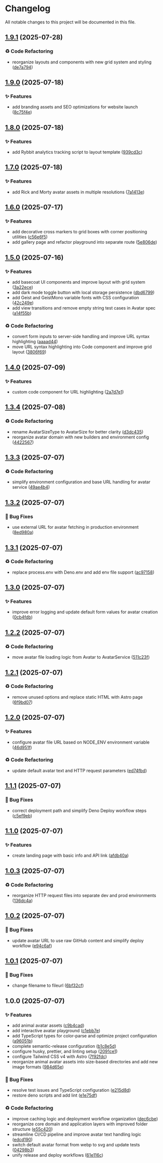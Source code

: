 # Changelog

All notable changes to this project will be documented in this file.

## [1.9.1](https://github.com/gitchaell/exavatar/compare/v1.9.0...v1.9.1) (2025-07-28)

### ♻️ Code Refactoring

- reorganize layouts and components with new grid system and styling
  ([de7a794](https://github.com/gitchaell/exavatar/commit/de7a794fe8b733d8b597cb14de4e0535669359c7))

## [1.9.0](https://github.com/gitchaell/exavatar/compare/v1.8.0...v1.9.0) (2025-07-18)

### ✨ Features

- add branding assets and SEO optimizations for website launch
  ([8c75f4e](https://github.com/gitchaell/exavatar/commit/8c75f4e2e71c9e0e442eaf1752d0bcca160888bb))

## [1.8.0](https://github.com/gitchaell/exavatar/compare/v1.7.0...v1.8.0) (2025-07-18)

### ✨ Features

- add Rybbit analytics tracking script to layout template
  ([939cd3c](https://github.com/gitchaell/exavatar/commit/939cd3cf6375a3dfa7e741276c455682c15853fd))

## [1.7.0](https://github.com/gitchaell/exavatar/compare/v1.6.0...v1.7.0) (2025-07-18)

### ✨ Features

- add Rick and Morty avatar assets in multiple resolutions
  ([7a1413e](https://github.com/gitchaell/exavatar/commit/7a1413e4f5c5b5383d18837ea5ef280202da899a))

## [1.6.0](https://github.com/gitchaell/exavatar/compare/v1.5.0...v1.6.0) (2025-07-17)

### ✨ Features

- add decorative cross markers to grid boxes with corner positioning utilities
  ([c56e6f5](https://github.com/gitchaell/exavatar/commit/c56e6f5568f38e52459a4d662e7494dbbca70345))
- add gallery page and refactor playground into separate route
  ([5e806de](https://github.com/gitchaell/exavatar/commit/5e806de52f0fa03c0dd71bf07c4c868b15679d22))

## [1.5.0](https://github.com/gitchaell/exavatar/compare/v1.4.0...v1.5.0) (2025-07-16)

### ✨ Features

- add basecoat UI components and improve layout with grid system
  ([3a22ece](https://github.com/gitchaell/exavatar/commit/3a22ecea240b73f5fd05880c63d49fe8e9c6290e))
- add dark mode toggle button with local storage persistence
  ([dbd6799](https://github.com/gitchaell/exavatar/commit/dbd67996c9384d3c4ea5e94251b1110903cd0332))
- add Geist and GeistMono variable fonts with CSS configuration
  ([42c249e](https://github.com/gitchaell/exavatar/commit/42c249e4c28c788b347eb2f1e686fa260ba77c9c))
- add view transitions and remove empty string test cases in Avatar spec
  ([a14f55b](https://github.com/gitchaell/exavatar/commit/a14f55b0b4491b22aba5ccedf38445b39ec473e8))

### ♻️ Code Refactoring

- convert form inputs to server-side handling and improve URL syntax highlighting
  ([aaaad44](https://github.com/gitchaell/exavatar/commit/aaaad442c3a49bcb1a0b89b32e321743c1ad5153))
- move URL syntax highlighting into Code component and improve grid layout
  ([3806f69](https://github.com/gitchaell/exavatar/commit/3806f69fc3fc86c8b0d4e78e5f2a8fa61bdb5481))

## [1.4.0](https://github.com/gitchaell/exavatar/compare/v1.3.4...v1.4.0) (2025-07-09)

### ✨ Features

- custom code component for URL highlighting
  ([2a7d7e1](https://github.com/gitchaell/exavatar/commit/2a7d7e1113b40a8feb2247f51ac30c600d64aa12))

## [1.3.4](https://github.com/gitchaell/exavatar/compare/v1.3.3...v1.3.4) (2025-07-08)

### ♻️ Code Refactoring

- rename AvatarSizeType to AvatarSize for better clarity
  ([d3dc435](https://github.com/gitchaell/exavatar/commit/d3dc43570920b0d6bd793e8e98dd01a08c1227ed))
- reorganize avatar domain with new builders and environment config
  ([4422567](https://github.com/gitchaell/exavatar/commit/44225679285d5b41ad2d7e346f5d3c14caafe06a))

## [1.3.3](https://github.com/gitchaell/exavatar/compare/v1.3.2...v1.3.3) (2025-07-07)

### ♻️ Code Refactoring

- simplify environment configuration and base URL handling for avatar service
  ([49ae4b4](https://github.com/gitchaell/exavatar/commit/49ae4b405d92c00363dfc30ccdbcbe70aa3a3a48))

## [1.3.2](https://github.com/gitchaell/exavatar/compare/v1.3.1...v1.3.2) (2025-07-07)

### 🐛 Bug Fixes

- use external URL for avatar fetching in production environment
  ([8ed980a](https://github.com/gitchaell/exavatar/commit/8ed980af3aae913224682a66a2aae3a3bf0e7c33))

## [1.3.1](https://github.com/gitchaell/exavatar/compare/v1.3.0...v1.3.1) (2025-07-07)

### ♻️ Code Refactoring

- replace process.env with Deno.env and add env file support
  ([ac97158](https://github.com/gitchaell/exavatar/commit/ac97158c5a49f20f3dd19322e9d04a933f4fa63e))

## [1.3.0](https://github.com/gitchaell/exavatar/compare/v1.2.2...v1.3.0) (2025-07-07)

### ✨ Features

- improve error logging and update default form values for avatar creation
  ([0cb4fdb](https://github.com/gitchaell/exavatar/commit/0cb4fdbee69676ea235f33186f89037b4e44cf7d))

## [1.2.2](https://github.com/gitchaell/exavatar/compare/v1.2.1...v1.2.2) (2025-07-07)

### ♻️ Code Refactoring

- move avatar file loading logic from Avatar to AvatarService
  ([511c23f](https://github.com/gitchaell/exavatar/commit/511c23fda6f6fd3e517b3cc06494f6a9d89daf74))

## [1.2.1](https://github.com/gitchaell/exavatar/compare/v1.2.0...v1.2.1) (2025-07-07)

### ♻️ Code Refactoring

- remove unused options and replace static HTML with Astro page
  ([6f9bd07](https://github.com/gitchaell/exavatar/commit/6f9bd0773085bd8822f95921d8f11db7a7c10602))

## [1.2.0](https://github.com/gitchaell/exavatar/compare/v1.1.1...v1.2.0) (2025-07-07)

### ✨ Features

- configure avatar file URL based on NODE_ENV environment variable
  ([46d951f](https://github.com/gitchaell/exavatar/commit/46d951fd6bbfa1e520331468574baa86df87bf4c))

### ♻️ Code Refactoring

- update default avatar text and HTTP request parameters
  ([ed74fbd](https://github.com/gitchaell/exavatar/commit/ed74fbd109cc8568d369e018999a363b70448bf4))

## [1.1.1](https://github.com/gitchaell/exavatar/compare/v1.1.0...v1.1.1) (2025-07-07)

### 🐛 Bug Fixes

- correct deployment path and simplify Deno Deploy workflow steps
  ([c5ef9eb](https://github.com/gitchaell/exavatar/commit/c5ef9eb30e0cca6d674991d10c7b25298c688196))

## [1.1.0](https://github.com/gitchaell/exavatar/compare/v1.0.3...v1.1.0) (2025-07-07)

### ✨ Features

- create landing page with basic info and API link
  ([afdb40a](https://github.com/gitchaell/exavatar/commit/afdb40a2f98a1325870775bc73b93c5bc66b044e))

## [1.0.3](https://github.com/gitchaell/exavatar/compare/v1.0.2...v1.0.3) (2025-07-07)

### ♻️ Code Refactoring

- reorganize HTTP request files into separate dev and prod environments
  ([136dc4a](https://github.com/gitchaell/exavatar/commit/136dc4acee5d507351cd366ec15bdc376c608bab))

## [1.0.2](https://github.com/gitchaell/exavatar/compare/v1.0.1...v1.0.2) (2025-07-07)

### 🐛 Bug Fixes

- update avatar URL to use raw GitHub content and simplify deploy workflow
  ([e94c6af](https://github.com/gitchaell/exavatar/commit/e94c6af6f739647c2606db98a22e7dbc975679fc))

## [1.0.1](https://github.com/gitchaell/exavatar/compare/v1.0.0...v1.0.1) (2025-07-07)

### 🐛 Bug Fixes

- change filename to fileurl
  ([6bf32cf](https://github.com/gitchaell/exavatar/commit/6bf32cf8490925e980e646c425f041b7ebee15b5))

## 1.0.0 (2025-07-07)

### ✨ Features

- add animal avatar assets
  ([c9b4cad](https://github.com/gitchaell/exavatar/commit/c9b4cad6ca8029bbabc3594bf394e859e8ee9f60))
- add interactive avatar playground
  ([c1ebb7e](https://github.com/gitchaell/exavatar/commit/c1ebb7ebac0f6b4c48bb44e21a15779b14da907e))
- add TypeScript types for color-parse and optimize project configuration
  ([a96051b](https://github.com/gitchaell/exavatar/commit/a96051beb3af1d95f7a7d5c45fa1bea5fdd9e26c))
- complete semantic-release configuration
  ([b1c8e5d](https://github.com/gitchaell/exavatar/commit/b1c8e5d0e2c1ce551e4d9f780f4e9e99c6881f64))
- configure husky, prettier, and linting setup
  ([2091ce1](https://github.com/gitchaell/exavatar/commit/2091ce1c5f7f4b33f070a885b54f9aaee167c0f2))
- configure Tailwind CSS v4 with Astro
  ([7f92fdc](https://github.com/gitchaell/exavatar/commit/7f92fdcac85cd2eabfc97a8dd52a412180b73b66))
- reorganize animal avatar assets into size-based directories and add new image formats
  ([984d65e](https://github.com/gitchaell/exavatar/commit/984d65ea9307af37c74dc785eb587953a96b6712))

### 🐛 Bug Fixes

- resolve test issues and TypeScript configuration
  ([e215d8d](https://github.com/gitchaell/exavatar/commit/e215d8de4800e773262548361614e79d1533fffd))
- restore deno scripts and add lint
  ([e1e75df](https://github.com/gitchaell/exavatar/commit/e1e75df79be91879bdce575cca6c478f62213f3b))

### ♻️ Code Refactoring

- improve caching logic and deployment workflow organization
  ([dec6cbe](https://github.com/gitchaell/exavatar/commit/dec6cbea6842cb0365c5aa1a8d33332b66db2c0b))
- reorganize core domain and application layers with improved folder structure
  ([e55c420](https://github.com/gitchaell/exavatar/commit/e55c4208b25050b3ad0b9e3fc19fdff1b771cf42))
- streamline CI/CD pipeline and improve avatar text handling logic
  ([edcd190](https://github.com/gitchaell/exavatar/commit/edcd19051311e5e21e6bfbab9419b5713d5f2d7c))
- switch default avatar format from webp to svg and update tests
  ([04298b3](https://github.com/gitchaell/exavatar/commit/04298b30fb31f79be3daed43aa2a35c08af9f9dd))
- unify release and deploy workflows
  ([61e116c](https://github.com/gitchaell/exavatar/commit/61e116c646247ea001fba65267e317cea897550f))
